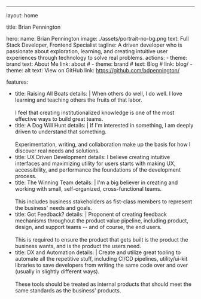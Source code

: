 ---
layout: home

title: Brian Pennington

hero:
  name: Brian Pennington
  image: ./assets/portrait-no-bg.png
  text: Full Stack Developer, Frontend Specialist
  tagline: A driven developer who is passionate about exploration, learning, and creating intuitive user experiences through technology to solve real problems.
  actions:
    - theme: brand
      text: About Me
      link: about
    # - theme: brand
    #   text: Blog
    #   link: blog/
    - theme: alt
      text: View on GitHub
      link: https://github.com/bdpennington/

features:
  - title: Raising All Boats
    details: |
      When others do well, I do well. I love learning and teaching others the fruits of that labor.
      <br><br>
      I feel that creating institutionalized knowledge is one of the most effective ways to build great teams.
  - title: A Dog Will Hunt
    details: |
      If I'm interested in something, I am deeply driven to understand that something.
      <br><br>
      Experimentation, writing, and collaboration make up the basis for how I discover real needs and solutions.
  - title: UX Driven Development
    details: I believe creating intuitive interfaces and maximizing utility for users starts with making UX, accessibility, and performance the foundations of the development process.
  - title: The Winning Team
    details: |
      I'm a big believer in creating and working with small, self-organized, cross-functional teams.
      <br><br>
      This includes business stakeholders as fist-class members to represent the business' needs and goals.
  - title: Got Feedback?
    details: |
      Proponent of creating feedback mechanisms throughout the product value pipeline, including product, design, and support teams -- and of course, the end users.
      <br><br>
      This is required to ensure the product that gets built is the product the business wants, and is the product the users need.
  - title: DX and Automation
    details: |
      Create and utilize great tooling to automate all the repetitive stuff, including CI/CD pipelines, utility/ui-kit libraries to save developers from writing the same code over and over (usually in slightly different ways).
      <br><br>
      These tools should be treated as internal products that should meet the same standards as the business' products.
